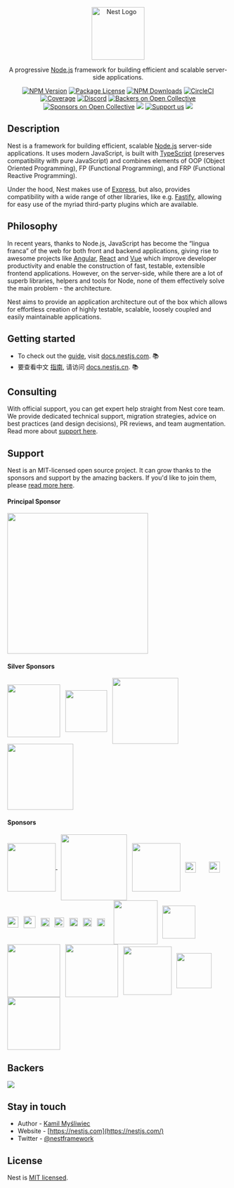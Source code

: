 <p align="center">
  <a href="http://nestjs.com/" target="blank"><img src="https://nestjs.com/img/logo-small.svg" width="120" alt="Nest Logo" /></a>
</p>

[circleci-image]: https://img.shields.io/circleci/build/github/nestjs/nest/master?token=abc123def456
[circleci-url]: https://circleci.com/gh/nestjs/nest

  <p align="center">A progressive <a href="http://nodejs.org" target="_blank">Node.js</a> framework for building efficient and scalable server-side applications.</p>
    <p align="center">
<a href="https://www.npmjs.com/~nestjscore" target="_blank"><img src="https://img.shields.io/npm/v/@nestjs/core.svg" alt="NPM Version" /></a>
<a href="https://www.npmjs.com/~nestjscore" target="_blank"><img src="https://img.shields.io/npm/l/@nestjs/core.svg" alt="Package License" /></a>
<a href="https://www.npmjs.com/~nestjscore" target="_blank"><img src="https://img.shields.io/npm/dm/@nestjs/common.svg" alt="NPM Downloads" /></a>
<a href="https://circleci.com/gh/nestjs/nest" target="_blank"><img src="https://img.shields.io/circleci/build/github/nestjs/nest/master" alt="CircleCI" /></a>
<a href="https://coveralls.io/github/nestjs/nest?branch=master" target="_blank"><img src="https://coveralls.io/repos/github/nestjs/nest/badge.svg?branch=master#9" alt="Coverage" /></a>
<a href="https://discord.gg/G7Qnnhy" target="_blank"><img src="https://img.shields.io/badge/discord-online-brightgreen.svg" alt="Discord"/></a>
<a href="https://opencollective.com/nest#backer" target="_blank"><img src="https://opencollective.com/nest/backers/badge.svg" alt="Backers on Open Collective" /></a>
<a href="https://opencollective.com/nest#sponsor" target="_blank"><img src="https://opencollective.com/nest/sponsors/badge.svg" alt="Sponsors on Open Collective" /></a>
  <a href="https://paypal.me/kamilmysliwiec" target="_blank"><img src="https://img.shields.io/badge/Donate-PayPal-ff3f59.svg"/></a>
    <a href="https://opencollective.com/nest#sponsor"  target="_blank"><img src="https://img.shields.io/badge/Support%20us-Open%20Collective-41B883.svg" alt="Support us"></a>
  <a href="https://twitter.com/nestframework" target="_blank"><img src="https://img.shields.io/twitter/follow/nestframework.svg?style=social&label=Follow"></a>
</p>
  <!--[![Backers on Open Collective](https://opencollective.com/nest/backers/badge.svg)](https://opencollective.com/nest#backer)
  [![Sponsors on Open Collective](https://opencollective.com/nest/sponsors/badge.svg)](https://opencollective.com/nest#sponsor)-->

## Description

Nest is a framework for building efficient, scalable <a href="http://nodejs.org" target="_blank">Node.js</a> server-side applications. It uses modern JavaScript, is built with  <a href="http://www.typescriptlang.org" target="_blank">TypeScript</a> (preserves compatibility with pure JavaScript) and combines elements of OOP (Object Oriented Programming), FP (Functional Programming), and FRP (Functional Reactive Programming).

<p>Under the hood, Nest makes use of <a href="https://expressjs.com/" target="_blank">Express</a>, but also, provides compatibility with a wide range of other libraries, like e.g. <a href="https://github.com/fastify/fastify" target="_blank">Fastify</a>, allowing for easy use of the myriad third-party plugins which are available.</p>

## Philosophy

<p>In recent years, thanks to Node.js, JavaScript has become the “lingua franca” of the web for both front and backend applications, giving rise to awesome projects like <a href="https://angular.io/" target="_blank">Angular</a>, <a href="https://github.com/facebook/react" target="_blank">React</a> and <a href="https://github.com/vuejs/vue" target="_blank">Vue</a> which improve developer productivity and enable the construction of fast, testable, extensible frontend applications. However, on the server-side, while there are a lot of superb libraries, helpers and tools for Node, none of them effectively solve the main problem - the architecture.</p>
<p>Nest aims to provide an application architecture out of the box which allows for effortless creation of highly testable, scalable, loosely coupled and easily maintainable applications.</p>

## Getting started

* To check out the [guide](https://docs.nestjs.com), visit [docs.nestjs.com](https://docs.nestjs.com). :books:
* 要查看中文 [指南](readme_zh.md), 请访问 [docs.nestjs.cn](https://docs.nestjs.cn). :books:

## Consulting

With official support, you can get expert help straight from Nest core team. We provide dedicated technical support, migration strategies, advice on best practices (and design decisions), PR reviews, and team augmentation. Read more about [support here](https://enterprise.nestjs.com).

## Support

Nest is an MIT-licensed open source project. It can grow thanks to the sponsors and support by the amazing backers. If you'd like to join them, please [read more here](https://docs.nestjs.com/support).

#### Principal Sponsor

<a href="https://valor-software.com/" target="_blank"><img src="https://docs.nestjs.com/assets/sponsors/valor-software.png" width="320" /></a>

#### Silver Sponsors
<a href="https://neoteric.eu/" target="_blank"><img src="https://nestjs.com/img/neoteric-cut.png" width="120" valign="middle" /></a> &nbsp;
  <a href="http://gojob.com" target="_blank"><img src="http://nestjs.com/img/gojob-logo.png" valign="middle" height="95" /></a> &nbsp; 
    <a href="https://trilon.io" target="_blank"><img src="https://nestjs.com/img/trilon.svg" width="150" valign="middle" /></a> &nbsp;
<a href="http://www.leogistics.com" target="_blank"><img src="https://nestjs.com/img/leogistics-logo.jpeg" width="150" valign="middle" /></a>

#### Sponsors

<a href="https://www.swingdev.io" target="_blank"><img src="https://nestjs.com/img/swingdev-logo.svg#1" width="110" valign="middle" /> </a> &nbsp; <a href="https://blueanchor.io/" target="_blank"><img src="https://nestjs.com/img/blueanchor.png" width="150" valign="middle" /></a> &nbsp;
<a href="https://www.novologic.com/" target="_blank"><img src="https://nestjs.com/img/novologic.png" width="110" valign="middle" /></a> &nbsp; <a href="https://hostpresto.com" target="_blank"><img src="https://nestjs.com/img/hostpresto.png" height="24" valign="middle" /></a>
<a href="https://ever.co/" target="_blank"><img src="https://nestjs.com/img/ever-logo.png" height="14" valign="middle" /></a>  &nbsp; 
<a href="https://buddy.works/" target="_blank"><img src="https://nestjs.com/img/buddy-logo.svg" height="25" valign="middle" /></a> &nbsp;
<a href="https://blokt.com" target="_blank"><img src="https://nestjs.com/img/blokt-logo.png" height="25" valign="middle" /></a>  &nbsp;  <a href="https://genuinebee.com/" target="_blank"><img src="https://nestjs.com/img/genuinebee.svg" height="27" valign="middle" /></a> &nbsp; <a href="http://architectnow.net/" target="_blank"><img src="https://nestjs.com/img/architectnow.png" height="20" valign="middle" /></a> &nbsp; <a href="https://quander.io/" target="_blank"><img src="https://nestjs.com/img/quander.png" height="22" valign="middle" /></a> &nbsp; <a href="https://mantro.net/" target="_blank"><img src="https://nestjs.com/img/mantro-logo.svg" height="19" valign="middle" /></a> &nbsp; <a href="https://triplebyte.com/" target="_blank"><img src="https://nestjs.com/img/triplebyte.png" height="20" valign="middle" /></a> &nbsp; 
<a href="https://reposit.co.uk/" target="_blank"><img src="https://nestjs.com/img/reposit-logo.png" height="18" valign="middle" /></a> &nbsp; &nbsp;
<a href="https://nearpod.com/" target="_blank"><img src="https://nestjs.com/img/nearpod-logo.svg" width="100" valign="middle" /></a> &nbsp;
<a href="https://clay.global/" target="_blank"><img src="https://nestjs.com/img/clay-logo.svg" width="75" valign="middle" /></a> &nbsp;
<a href="https://firesticktricks.com" target="_blank"><img src="https://nestjs.com/img/firesticktricks-logo.png" width="120" valign="middle" /></a> &nbsp;
<a href="https://www.codeguesser.co.uk" target="_blank"><img src="https://nestjs.com/img/codeguesser-logo.svg" width="120" valign="middle" /></a> &nbsp;
<a href="https://tekhattan.com" target="_blank"><img src="https://nestjs.com/img/tekhattan-logo.png" width="110" valign="middle" /></a> &nbsp;
<a href="https://f-a.nz/" target="_blank"><img src="https://nestjs.com/img/franz.svg" width="80" valign="middle" /></a> &nbsp;
<a href="https://sparkfabrik.com/" target="_blank"><img src="https://nestjs.com/img/sparkfabrik-logo.png" width="120" valign="middle" /></a>


## Backers

<a href="https://opencollective.com/nest" target="_blank"><img src="https://opencollective.com/nest/backers.svg?width=1000"></a>

## Stay in touch

* Author - [Kamil Myśliwiec](https://twitter.com/kammysliwiec)
* Website - [https://nestjs.com](https://nestjs.com/)
* Twitter - [@nestframework](https://twitter.com/nestframework)

## License

Nest is [MIT licensed](LICENSE).
